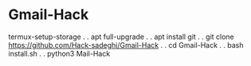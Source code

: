 # Gmail-Hack
termux-setup-storage
.
.
apt full-upgrade
.
.
apt install git
.
.
git clone https://github.com/Hack-sadeghi/Gmail-Hack
.
.
cd Gmail-Hack
.
.
bash install.sh
.
.
python3 Mail-Hack
